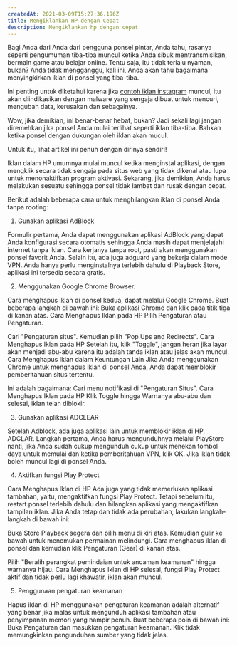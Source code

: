 ```yaml
---
createdAt: 2021-03-09T15:27:36.196Z
title: Mengiklankan HP dengan Cepat
description: Mengiklankan hp dengan cepat
---
```

Bagi Anda dari Anda dari pengguna ponsel pintar, Anda tahu, rasanya seperti pengumuman tiba-tiba muncul ketika Anda sibuk mentransmisikan, bermain game atau belajar online. Tentu saja, itu tidak terlalu nyaman, bukan? Anda tidak mengganggu, kali ini, Anda akan tahu bagaimana menyingkirkan iklan di ponsel yang tiba-tiba.

Ini penting untuk diketahui karena jika [contoh iklan instagram](https://donabisnis.com/contoh-iklan-instagram/) muncul, itu akan diindikasikan dengan malware yang sengaja dibuat untuk mencuri, mengubah data, kerusakan dan sebagainya.

Wow, jika demikian, ini benar-benar hebat, bukan? Jadi sekali lagi jangan diremehkan jika ponsel Anda mulai terlihat seperti iklan tiba-tiba. Bahkan ketika ponsel dengan dukungan oleh iklan akan mucul.

Untuk itu, lihat artikel ini penuh dengan dirinya sendiri!

Iklan dalam HP umumnya mulai muncul ketika menginstal aplikasi, dengan mengklik secara tidak sengaja pada situs web yang tidak dikenal atau lupa untuk menonaktifkan program aktivasi. Sekarang, jika demikian, Anda harus melakukan sesuatu sehingga ponsel tidak lambat dan rusak dengan cepat.

Berikut adalah beberapa cara untuk menghilangkan iklan di ponsel Anda tanpa rooting:

1. Gunakan aplikasi AdBlock

Formulir pertama, Anda dapat menggunakan aplikasi AdBlock yang dapat Anda konfigurasi secara otomatis sehingga Anda masih dapat menjelajahi internet tanpa iklan. Cara kerjanya tanpa root, pasti akan menggunakan ponsel favorit Anda. Selain itu, ada juga adguard yang bekerja dalam mode VPN. Anda hanya perlu menginstalnya terlebih dahulu di Playback Store, aplikasi ini tersedia secara gratis.

2. Menggunakan Google Chrome Browser.

Cara menghapus iklan di ponsel kedua, dapat melalui Google Chrome. Buat beberapa langkah di bawah ini: Buka aplikasi Chrome dan klik pada titik tiga di kanan atas. Cara Menghapus Iklan pada HP Pilih Pengaturan atau Pengaturan.

Cari "Pengaturan situs". Kemudian pilih "Pop Ups and Redirects". Cara Menghapus Iklan pada HP Setelah itu, klik "Toggle", jangan heran jika layar akan menjadi abu-abu karena itu adalah tanda iklan atau jelas akan muncul. Cara Menghapus Iklan dalam Keuntungan Lain Jika Anda menggunakan Chrome untuk menghapus iklan di ponsel Anda, Anda dapat memblokir pemberitahuan situs tertentu.

Ini adalah bagaimana: Cari menu notifikasi di "Pengaturan Situs". Cara Menghapus Iklan pada HP Klik Toggle hingga Warnanya abu-abu dan selesai, iklan telah diblokir.

3. Gunakan aplikasi ADCLEAR

Setelah Adblock, ada juga aplikasi lain untuk memblokir iklan di HP, ADCLAR. Langkah pertama, Anda harus mengunduhnya melalui PlayStore nanti, jika Anda sudah cukup mengunduh cukup untuk menekan tombol daya untuk memulai dan ketika pemberitahuan VPN, klik OK. Jika iklan tidak boleh muncul lagi di ponsel Anda.

4. Aktifkan fungsi Play Protect

Cara Menghapus Iklan di HP Ada juga yang tidak memerlukan aplikasi tambahan, yaitu, mengaktifkan fungsi Play Protect. Tetapi sebelum itu, restart ponsel terlebih dahulu dan hilangkan aplikasi yang mengaktifkan tampilan iklan. Jika Anda tetap dan tidak ada perubahan, lakukan langkah-langkah di bawah ini:

Buka Store Playback segera dan pilih menu di kiri atas. Kemudian gulir ke bawah untuk menemukan permainan melindungi. Cara menghapus iklan di ponsel dan kemudian klik Pengaturan (Gear) di kanan atas.

Pilih "Beralih perangkat pemindaian untuk ancaman keamanan" hingga warnanya hijau. Cara Menghapus Iklan di HP selesai, fungsi Play Protect aktif dan tidak perlu lagi khawatir, iklan akan muncul.

5. Penggunaan pengaturan keamanan

Hapus iklan di HP menggunakan pengaturan keamanan adalah alternatif yang benar jika malas untuk mengunduh aplikasi tambahan atau penyimpanan memori yang hampir penuh. Buat beberapa poin di bawah ini: Buka Pengaturan dan masukkan pengaturan keamanan. Klik tidak memungkinkan pengunduhan sumber yang tidak jelas.